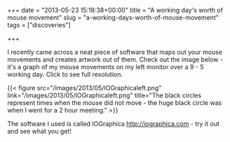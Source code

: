 +++
date = "2013-05-23 15:18:38+00:00"
title = "A working day's worth of mouse movement"
slug = "a-working-days-worth-of-mouse-movement"
tags = ["discoveries"]

+++

I recently came across a neat piece of software that maps out your mouse movements and creates artwork out of them. Check out the image below - it's a graph of my mouse movements on my left monitor over a 9 - 5 working day. Click to see full resolution.

{{< figure src="/images/2013/05/IOGraphicaleft.png" link="/images/2013/05/IOGraphicaleft.png" title="The black circles represent times when the mouse did not move - the huge black circle was when I went for a 2 hour meeting." >}}
<!--more-->
The software I used is called IOGraphica http://iographica.com - try it out and see what you get!
